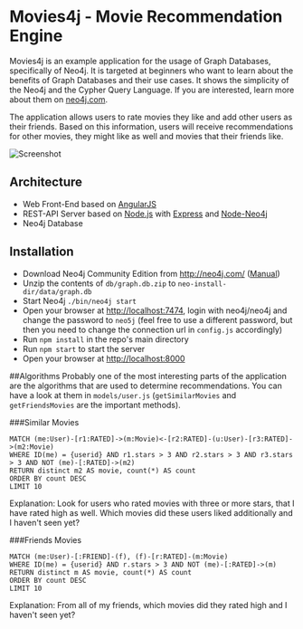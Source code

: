 # Movies4j - Movie Recommendation Engine
Movies4j is an example application for the usage of Graph Databases, specifically of Neo4j. It is targeted at beginners who want to learn about the benefits of Graph Databases and their use cases. It shows the simplicity of the Neo4j and the Cypher Query Language. If you are interested, learn more about them on [neo4j.com](http://neo4j.com/).

The application allows users to rate movies they like and add other users as their friends. Based on this information, users will receive recommendations for other movies, they might like as well and movies that their friends like.

![Screenshot](http://fs2.directupload.net/images/150514/5p45pfg4.jpg)

## Architecture
* Web Front-End based on [AngularJS](https://github.com/angular/angular.js)
* REST-API Server based on [Node.js](https://github.com/joyent/node) with [Express](https://github.com/strongloop/express) and [Node-Neo4j](https://github.com/thingdom/node-neo4j)
* Neo4j Database

## Installation
* Download Neo4j Community Edition from http://neo4j.com/ ([Manual](http://neo4j.com/docs/stable/server-installation.html))
* Unzip the contents of `db/graph.db.zip` to `neo-install-dir/data/graph.db`
* Start Neo4j `./bin/neo4j start`
* Open your browser at [http://localhost:7474](http://localhost:7474), login with neo4j/neo4j and change the password to `neo5j` (feel free to use a different password, but then you need to change the connection url in `config.js` accordingly)
* Run `npm install` in the repo's main directory
* Run `npm start` to start the server
* Open your browser at [http://localhost:8000](http://localhost:8000)

##Algorithms
Probably one of the most interesting parts of the application are the algorithms that are used to determine recommendations. You can have a look at them in `models/user.js` (`getSimilarMovies` and `getFriendsMovies` are the important methods).

###Similar Movies
```
MATCH (me:User)-[r1:RATED]->(m:Movie)<-[r2:RATED]-(u:User)-[r3:RATED]->(m2:Movie)
WHERE ID(me) = {userid} AND r1.stars > 3 AND r2.stars > 3 AND r3.stars > 3 AND NOT (me)-[:RATED]->(m2)
RETURN distinct m2 AS movie, count(*) AS count
ORDER BY count DESC
LIMIT 10
````
Explanation: Look for users who rated movies with three or more stars, that I have rated high as well. Which movies did these users liked additionally and I haven't seen yet?

###Friends Movies
```
MATCH (me:User)-[:FRIEND]-(f), (f)-[r:RATED]-(m:Movie)
WHERE ID(me) = {userid} AND r.stars > 3 AND NOT (me)-[:RATED]->(m)
RETURN distinct m AS movie, count(*) AS count
ORDER BY count DESC
LIMIT 10
````
Explanation: From all of my friends, which movies did they rated high and I haven't seen yet?
